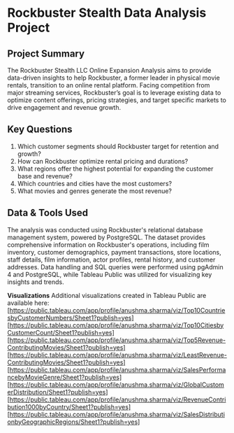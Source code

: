 # Rockbuster Stealth Data Analysis Project

## Project Summary
The Rockbuster Stealth LLC Online Expansion Analysis aims to provide data-driven insights to help Rockbuster, a former leader in physical movie rentals, transition to an online rental platform. Facing competition from major streaming services, Rockbuster’s goal is to leverage existing data to optimize content offerings, pricing strategies, and target specific markets to drive engagement and revenue growth.

## Key Questions

1. Which customer segments should Rockbuster target for retention and growth?
2. How can Rockbuster optimize rental pricing and durations?
3. What regions offer the highest potential for expanding the customer base and revenue?
4. Which countries and cities have the most customers?
5. What movies and genres generate the most revenue?

## Data & Tools Used
The analysis was conducted using Rockbuster's relational database management system, powered by PostgreSQL. The dataset provides comprehensive information on Rockbuster's operations, including film inventory, customer demographics, payment transactions, store locations, staff details, film information, actor profiles, rental history, and customer addresses. Data handling and SQL queries were performed using pgAdmin 4 and PostgreSQL, while Tableau Public was utilized for visualizing key insights and trends.

**Visualizations**
Additional visualizations created in Tableau Public are available here:
[https://public.tableau.com/app/profile/anushma.sharma/viz/Top10CountriesbyCustomerNumbers/Sheet1?publish=yes]
[https://public.tableau.com/app/profile/anushma.sharma/viz/Top10CitiesbyCustomerCount/Sheet1?publish=yes]
[https://public.tableau.com/app/profile/anushma.sharma/viz/Top5Revenue-ContributingMovies/Sheet1?publish=yes]
[https://public.tableau.com/app/profile/anushma.sharma/viz/LeastRevenue-ContributingMovies/Sheet1?publish=yes]
[https://public.tableau.com/app/profile/anushma.sharma/viz/SalesPerformancebyMovieGenre/Sheet1?publish=yes]
[https://public.tableau.com/app/profile/anushma.sharma/viz/GlobalCustomerDistribution/Sheet1?publish=yes]
[https://public.tableau.com/app/profile/anushma.sharma/viz/RevenueContribution1000byCountry/Sheet1?publish=yes]
[https://public.tableau.com/app/profile/anushma.sharma/viz/SalesDistributionbyGeographicRegions/Sheet1?publish=yes]
